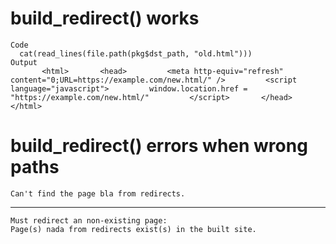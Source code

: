 # build_redirect() works

    Code
      cat(read_lines(file.path(pkg$dst_path, "old.html")))
    Output
           <html>       <head>         <meta http-equiv="refresh" content="0;URL=https://example.com/new.html/" />         <script language="javascript">         window.location.href = "https://example.com/new.html/"         </script>       </head>     </html>   

# build_redirect() errors when wrong paths

    Can't find the page bla from redirects.

---

    Must redirect an non-existing page:
    Page(s) nada from redirects exist(s) in the built site.

